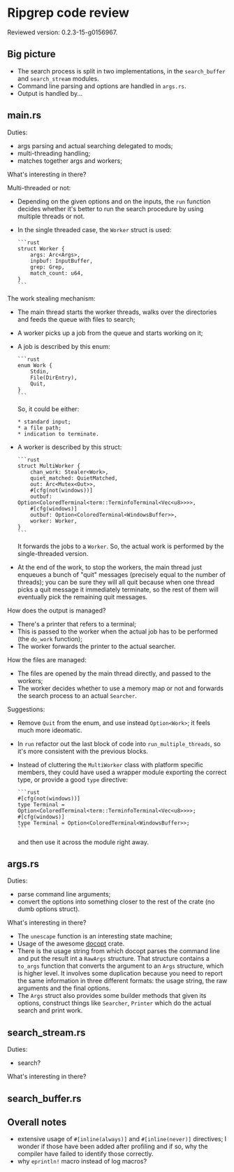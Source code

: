 Ripgrep code review
===================

Reviewed version: 0.2.3-15-g0156967.

Big picture
-----------

* The search process is split in two implementations, in the `search_buffer` and
  `search_stream` modules.
* Command line parsing and options are handled in `args.rs`.
* Output is handled by...

main.rs
-------

Duties:

* args parsing and actual searching delegated to mods;
* multi-threading handling;
* matches together args and workers;

What's interesting in there?

Multi-threaded or not:

* Depending on the given options and on the inputs, the `run` function decides
  whether it's better to run the search procedure by using multiple threads or
  not.

* In the single threaded case, the `Worker` struct is used:

      ```rust
      struct Worker {
          args: Arc<Args>,
          inpbuf: InputBuffer,
          grep: Grep,
          match_count: u64,
      }
      ```

The work stealing mechanism:

* The main thread starts the worker threads, walks over the directories and
  feeds the queue with files to search;

* A worker picks up a job from the queue and starts working on it;

* A job is described by this enum:

      ```rust
      enum Work {
          Stdin,
          File(DirEntry),
          Quit,
      }
      ```

    So, it could be either:

      * standard input;
      * a file path;
      * indication to terminate.

* A worker is described by this struct:

      ```rust
      struct MultiWorker {
          chan_work: Stealer<Work>,
          quiet_matched: QuietMatched,
          out: Arc<Mutex<Out>>,
          #[cfg(not(windows))]
          outbuf: Option<ColoredTerminal<term::TerminfoTerminal<Vec<u8>>>>,
          #[cfg(windows)]
          outbuf: Option<ColoredTerminal<WindowsBuffer>>,
          worker: Worker,
      }
      ```

    It forwards the jobs to a `Worker`. So, the actual work is performed by the
    single-threaded version.

* At the end of the work, to stop the workers, the main thread just enqueues a
  bunch of "quit" messages (precisely equal to the number of threads); you can
  be sure they will all quit because when one thread picks a quit message it
  immediately terminate, so the rest of them will eventually pick the remaining
  quit messages.

How does the output is managed?

* There's a printer that refers to a terminal;
* This is passed to the worker when the actual job has to be performed (the
  `do_work` function);
* The worker forwards the printer to the actual searcher.

How the files are managed:

* The files are opened by the main thread directly, and passed to the workers;
* The worker decides whether to use a memory map or not and forwards the search
  process to an actual `Searcher`.

Suggestions:

* Remove `Quit` from the enum, and use instead `Option<Work>`; it feels much
  more ideomatic.

* In `run` refactor out the last block of code into `run_multiple_threads`, so
  it's more consistent with the previous blocks.

* Instead of cluttering the `MultiWorker` class with platform specific members,
  they could have used a wrapper module exporting the correct type, or provide
  a good `type` directive:

      ```rust
      #[cfg(not(windows))]
      type Terminal = Option<ColoredTerminal<term::TerminfoTerminal<Vec<u8>>>>;
      #[cfg(windows)]
      type Terminal = Option<ColoredTerminal<WindowsBuffer>>;
      ```

    and then use it across the module right away.

args.rs
-------

Duties:

* parse command line arguments;
* convert the options into something closer to the rest of the crate (no dumb
  options struct).

What's interesting in there?

* The `unescape` function is an interesting state machine;
* Usage of the awesome [docopt](https://crates.io/crates/docopt) crate.
* There is the usage string from which docopt parses the command line and put
  the result int a `RawArgs` structure. That structure contains a `to_args`
  function that converts the argument to an `Args` structure, which is higher
  level. It involves some duplication because you need to report the same
  information in three different formats: the usage string, the raw arguments
  and the final options.
* The `Args` struct also provides some builder methods that given its options,
  construct things like `Searcher`, `Printer` which do the actual search and
  print work.

search_stream.rs
----------------

Duties:

* search?

What's interesting in there?


search_buffer.rs
----------------


Overall notes
-------------

* extensive usage of `#[inline(always)]` and `#[inline(never)]` directives; I
  wonder if those have been added after profiling and if so, why the compiler
  have failed to identify those correctly.
* why `eprintln!` macro instead of log macros?
